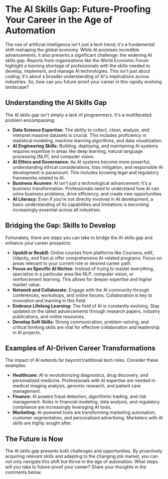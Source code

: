 # The AI Skills Gap: Future-Proofing Your Career in the Age of Automation

The rise of artificial intelligence isn't just a tech trend; it's a fundamental shift reshaping the global economy.  While AI promises incredible advancements, it also presents a significant challenge: the widening AI skills gap.  Reports from organizations like the World Economic Forum highlight a looming shortage of professionals with the skills needed to develop, implement, and manage AI technologies. This isn't just about coding; it's about a broader understanding of AI's implications across industries. So, how can you future-proof your career in this rapidly evolving landscape?

## Understanding the AI Skills Gap

The AI skills gap isn't simply a lack of programmers.  It's a multifaceted problem encompassing:

* **Data Science Expertise:**  The ability to collect, clean, analyze, and interpret massive datasets is crucial.  This includes proficiency in statistical modeling, machine learning algorithms, and data visualization.
* **AI Engineering Skills:**  Building, deploying, and maintaining AI systems requires expertise in areas like deep learning, natural language processing (NLP), and computer vision.
* **AI Ethics and Governance:**  As AI systems become more powerful, understanding ethical considerations, bias mitigation, and responsible AI development is paramount.  This includes knowing legal and regulatory frameworks related to AI.
* **Business Acumen:**  AI isn't just a technological advancement; it's a business transformation.  Professionals need to understand how AI can solve business problems, drive efficiency, and create new opportunities.
* **AI Literacy:**  Even if you're not directly involved in AI development, a basic understanding of its capabilities and limitations is becoming increasingly essential across all industries.

## Bridging the Gap: Skills to Develop

Fortunately, there are steps you can take to bridge the AI skills gap and enhance your career prospects:

* **Upskill or Reskill:** Online courses from platforms like Coursera, edX, Udacity, and Fast.ai offer comprehensive AI-related programs. Focus on areas relevant to your current role or desired career path.
* **Focus on Specific AI Niches:** Instead of trying to master everything, specialize in a particular area like NLP, computer vision, or reinforcement learning. This allows for deeper expertise and higher market value.
* **Network and Collaborate:** Engage with the AI community through conferences, workshops, and online forums.  Collaboration is key to innovation and learning in this field.
* **Embrace Lifelong Learning:** The field of AI is constantly evolving. Stay updated on the latest advancements through research papers, industry publications, and online resources.
* **Develop Soft Skills:**  Strong communication, problem-solving, and critical thinking skills are vital for effective collaboration and leadership in AI projects.


##  Examples of AI-Driven Career Transformations

The impact of AI extends far beyond traditional tech roles.  Consider these examples:

* **Healthcare:** AI is revolutionizing diagnostics, drug discovery, and personalized medicine. Professionals with AI expertise are needed in medical imaging analysis, genomic research, and patient care management.
* **Finance:** AI powers fraud detection, algorithmic trading, and risk management.  Roles in financial modeling, data analysis, and regulatory compliance are increasingly leveraging AI tools.
* **Marketing:** AI-powered tools are transforming marketing automation, customer segmentation, and personalized advertising.  Marketers with AI skills are highly sought after.

## The Future is Now

The AI skills gap presents both challenges and opportunities.  By proactively acquiring relevant skills and adapting to the changing job market, you can not only navigate this shift but thrive in the age of automation.  What steps will you take to future-proof your career?  Share your thoughts in the comments below.
